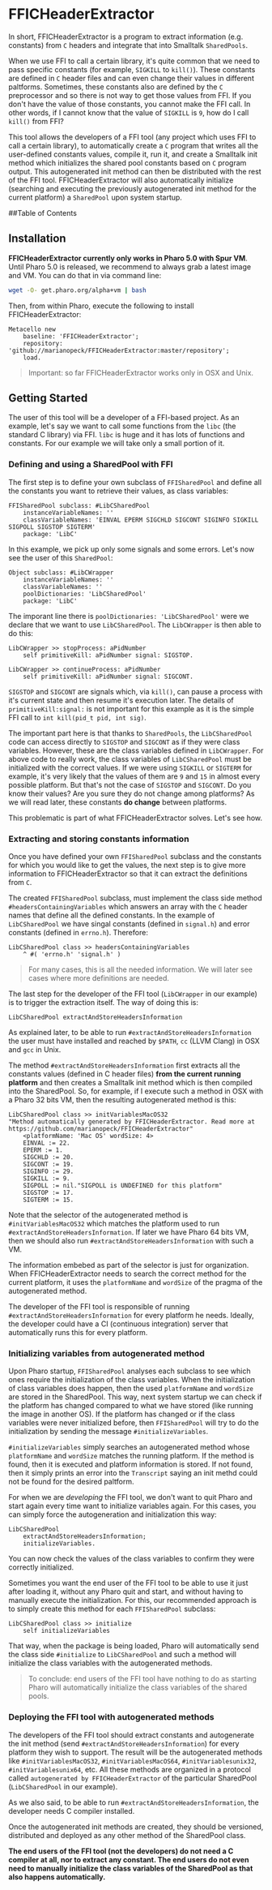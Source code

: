 # FFICHeaderExtractor
In short, FFICHeaderExtractor is a program to extract information (e.g. constants) from `C` headers and integrate that into Smalltalk `SharedPools`. 

When we use FFI to call a certain library, it's quite common that we need to pass specific constants (for example, `SIGKILL` to `kill()`). These constants are defined in `C` header files and can even change their values in different paltforms. Sometimes, these constants also are defined by the `C` preprocessor and so there is not way to get those values from FFI. If you don't have the value of those constants, you cannot make the FFI call. In other words, if I cannot know that the value of `SIGKILL` is `9`, how do I call `kill()` from FFI?

This tool allows the developers of a FFI tool (any project which uses FFI to call a certain library), to automatically create a `C` program that writes all the user-defined constants values, compile it, run it, and create a Smalltalk init method which initializes the shared pool constants based on `C` program output. This autogenerated init method can then be distributed with the rest of the FFI tool. FFICHeaderExtractor will also automatically initialize (searching and executing the previously autogenerated init method for the current platform) a `SharedPool` upon system startup.

##Table of Contents



## Installation
**FFICHeaderExtractor currently only works in Pharo 5.0 with Spur VM**. Until Pharo 5.0 is released, we recommend to always grab a latest image and VM. You can do that in via command line:

```bash
wget -O- get.pharo.org/alpha+vm | bash
```

Then, from within Pharo, execute the following to install FFICHeaderExtractor:

```Smalltalk
Metacello new
    baseline: 'FFICHeaderExtractor';
    repository: 'github://marianopeck/FFICHeaderExtractor:master/repository';
    load.
```

> Important: so far FFICHeaderExtractor works only in OSX and Unix. 

## Getting Started
The user of this tool will be a developer of a FFI-based project. As an example, let's say we want to call some functions from the `libc` (the standard C library) via FFI. `libc` is huge and it has lots of functions and constants. For our example we will take only a small portion of it. 

### Defining and using a SharedPool with FFI

The first step is to define your own subclass of `FFISharedPool` and define all the constants you want to retrieve their values, as class variables:

```Smalltalk
FFISharedPool subclass: #LibCSharedPool
	instanceVariableNames: ''
	classVariableNames: 'EINVAL EPERM SIGCHLD SIGCONT SIGINFO SIGKILL SIGPOLL SIGSTOP SIGTERM'
	package: 'LibC'
```

In this example, we pick up only some signals and some errors. Let's now see the user of this `SharedPool`:

```Smalltalk
Object subclass: #LibCWrapper
	instanceVariableNames: ''
	classVariableNames: ''
	poolDictionaries: 'LibCSharedPool'
	package: 'LibC'
```

The imporant line there is `poolDictionaries: 'LibCSharedPool'` were we declare that we want to use `LibCSharedPool`. The `LibCWrapper` is then able to do this:

```Smalltalk
LibCWrapper >> stopProcess: aPidNumber
	self primitiveKill: aPidNumber signal: SIGSTOP.
```

```Smalltalk
LibCWrapper >> continueProcess: aPidNumber
	self primitiveKill: aPidNumber signal: SIGCONT.
```

`SIGSTOP` and `SIGCONT` are signals which, via `kill()`, can pause a process with it's current state and  then resume it's execution later. The details of `primitiveKill:signal:` is not important for this example as it is the simple FFI call to `int kill(pid_t pid, int sig)`.

The important part here is that thanks to `SharedPools`, the `LibCSharedPool` code can access directly to `SIGSTOP` and `SIGCONT` as if they were class variables. However, these are the class variables defined in `LibCWrapper`. For above code to really work, the class variables of `LibCSharedPool` must be initialized with the correct values. If we were using `SIGKILL` or `SIGTERM` for example, it's very likely that the values of them are `9` and `15` in almost every possible platform. But that's not the case of `SIGSTOP` and `SIGCONT`. Do you know their values? Are you sure they do not change among platforms? As we will read later, these constants **do change** between platforms. 

This problematic is part of what FFICHeaderExtractor solves. Let's see how. 

### Extracting and storing constants information
Once you have defined your own `FFISharedPool` subclass and the constants for which you would like to get the values, the next step is to give more information to FFICHeaderExtractor so that it can extract the definitions from `C`. 

The created `FFISharedPool` subclass, must implement the class side method `#headersContainingVariables` which answers an array with the `C` header names that define all the defined constants. In the example of `LibCSharedPool` we have singal constants (defined in `signal.h`) and error constants (defined in `errno.h`). Therefore:

```Smalltalk 
LibCSharedPool class >> headersContainingVariables
	^ #( 'errno.h' 'signal.h' ) 
```

<!-- TO-DO: put sec ref --> 
> For many cases, this is all the needed information. We will later see cases where more definitions are needed.

The last step for the developer of the FFI tool (`LibCWrapper` in our example) is to trigger the extraction itself. The way of doing this is:

```Smalltalk
LibCSharedPool extractAndStoreHeadersInformation
```

<!-- TO-DO: put sec ref --> 
As explained later, to be able to run `#extractAndStoreHeadersInformation` the user must have installed and reached by `$PATH`, `cc` (LLVM Clang) in OSX and `gcc` in Unix. 

The method `#extractAndStoreHeadersInformation` first extracts all the constants values (defined in C header files) **from the current running platform** and then creates a Smalltalk init method which is then compiled into the SharedPool. So, for example, if I execute such a method in OSX with a Pharo 32 bits VM, then the resulting autogenerated method is this:

```Smalltalk
LibCSharedPool class >> initVariablesMacOS32
"Method automatically generated by FFICHeaderExtractor. Read more at https://github.com/marianopeck/FFICHeaderExtractor"
	<platformName: 'Mac OS' wordSize: 4>
	EINVAL := 22.
	EPERM := 1.
	SIGCHLD := 20.
	SIGCONT := 19.
	SIGINFO := 29.
	SIGKILL := 9.
	SIGPOLL := nil."SIGPOLL is UNDEFINED for this platform"
	SIGSTOP := 17.
	SIGTERM := 15.
```

Note that the selector of the autogenerated method is `#initVariablesMacOS32` which matches the platform used to run `#extractAndStoreHeadersInformation`. If later we have Pharo 64 bits VM, then we should also run `#extractAndStoreHeadersInformation` with such a VM. 

The information embebed as part of the selector is just for organization. When FFICHeaderExtractor needs to search the correct method for the current platform, it uses the `platformName` and `wordSize` of the pragma of the autogenerated method. 

The developer of the FFI tool is responsible of running `#extractAndStoreHeadersInformation` for every platform he needs. Ideally, the developer could have a CI (continuous integration) server that automatically runs this for every platform. 


### Initializing variables from autogenerated method
Upon Pharo startup, `FFISharedPool` analyses each subclass to see which ones require the initialization of the class variables. When the initialization of class variables does happen, then the used `platformName` and `wordSize` are stored in the SharedPool. This way, next system startup we can check if the platform has changed compared to what we have stored (like running the image in another OS). If the platform has changed or if the class variables were never initialized before, then `FFISharedPool` will try to do the initialization by sending the message `#initializeVariables`.

`#initializeVariables` simply searches an autogenerated method whose `platformName` and `wordSize` matches the running platform. If the method is found, then it is executed and platform information is stored. If not found, then it simply prints an error into the `Transcript` saying an init methd could not be found for the desired paltform.

For when we are *developing* the FFI tool, we don't want to quit Pharo and start again every time want to initialize variables again. For this cases, you can simply force the autogeneration and initialization this way:

```Smalltalk
LibCSharedPool 
	extractAndStoreHeadersInformation;
	initializeVariables.
```

You can now check the values of the class variables to confirm they were correctly initialized.

Sometimes you want the end user of the FFI tool to be able to use it just after loading it, without any Pharo quit and start, and without having to manually execute the initialization. For this, our recommended approach is to simply create this method for each `FFISharedPool` subclass:

```Smalltalk
LibCSharedPool class >> initialize
	self initializeVariables
```
 
That way, when the package is being loaded, Pharo will automatically send the class side `#initialize` to `LibCSharedPool` and such a method will initialize the class variables with the autogenerated methods.  

>To conclude: end users of the FFI tool have nothing to do as starting Pharo will automatically initialize the class variables of the shared pools.

### Deploying the FFI tool with autogenerated methods
The developers of the FFI tool should extract constants and autogenerate the init method (send `#extractAndStoreHeadersInformation`) for every platform they wish to support. The result will be the autogenerated methods like `#initVariablesMacOS32`, `#initVariablesMacOS64`, `#initVariablesunix32`, `#initVariablesunix64`, etc. All these methods are organized in a protocol called `autogenerated by FFICHeaderExtractor` of the particular SharedPool (`LibCSharedPool` in our example). 

As we also said, to be able to run `#extractAndStoreHeadersInformation`, the developer needs C compiler installed.

Once the autogenerated init methods are created, they should be versioned, distributed and deployed as any other method of the SharedPool class. 

**The end users of the FFI tool (not the developers) do not need a C compiler at all, nor to extract any constant. The end users do not even need to manually initialize the class variables of the SharedPool as that also happens automatically.**



